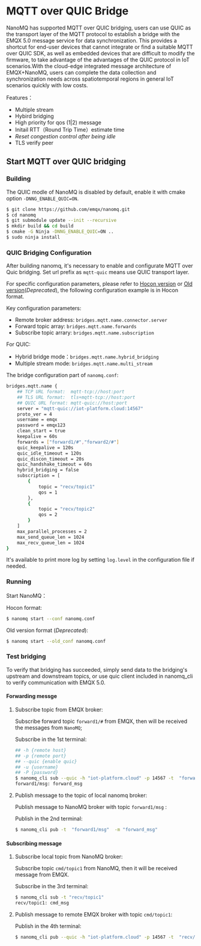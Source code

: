 # MQTT over QUIC Bridge

NanoMQ has supported MQTT over QUIC bridging, users can use QUIC as the transport layer of the MQTT protocol to establish a bridge with the EMQX 5.0 message service for data synchronization. This provides a shortcut for end-user devices that cannot integrate or find a suitable MQTT over QUIC SDK, as well as embedded devices that are difficult to modify the firmware, to take advantage of the advantages of the QUIC protocol in IoT scenarios.With the cloud-edge integrated message architecture of EMQX+NanoMQ, users can complete the data collection and synchronization needs across spatiotemporal regions in general IoT scenarios quickly with low costs.

Features：

- Multiple stream
- Hybird bridging
- High priority for qos (1|2) message
- Initail RTT（Round Trip Time）estimate time
- *Reset congestion control after being idle*
- TLS verify peer

## Start MQTT over QUIC bridging

### Building

The QUIC modle of NanoMQ is disabled by default, enable it with cmake option `-DNNG_ENABLE_QUIC=ON`.

```bash
$ git clone https://github.com/emqx/nanomq.git
$ cd nanomq 
$ git submodule update --init --recursive
$ mkdir build && cd build
$ cmake -G Ninja -DNNG_ENABLE_QUIC=ON ..
$ sudo ninja install
```



### QUIC Bridging Configuration

After building nanomq, it's necessary to enable and configurate MQTT over Quic bridging. Set url prefix as `mqtt-quic` means use QUIC transport layer.

For specific configuration parameters, please refer to [Hocon version](../config-description/v014.md) or [Old version](../config-description/v013.md)(*Deprecated*), the following configuration example is in Hocon format.

Key configuration parameters:

- Remote broker address: `bridges.mqtt.name.connector.server`
- Forward topic array:  `bridges.mqtt.name.forwards`
- Subscribe topic arrary:   `bridges.mqtt.name.subscription`

For QUIC:

- Hybrid bridge mode：`bridges.mqtt.name.hybrid_bridging`
- Multiple stream mode: `bridges.mqtt.name.multi_stream`

The bridge configuration part of `nanomq.conf`:

```bash
bridges.mqtt.name {
	## TCP URL format:  mqtt-tcp://host:port
	## TLS URL format:  tls+mqtt-tcp://host:port
	## QUIC URL format: mqtt-quic://host:port
	server = "mqtt-quic://iot-platform.cloud:14567"
	proto_ver = 4
	username = emqx
	password = emqx123
	clean_start = true
	keepalive = 60s
	forwards = ["forward1/#","forward2/#"]
	quic_keepalive = 120s
	quic_idle_timeout = 120s
	quic_discon_timeout = 20s
	quic_handshake_timeout = 60s
	hybrid_bridging = false
	subscription = [
		{
			topic = "recv/topic1"
			qos = 1
		},
		{
			topic = "recv/topic2"
			qos = 2
		}
	]
    max_parallel_processes = 2 
    max_send_queue_len = 1024
    max_recv_queue_len = 1024
}
```

It's  available to print more log  by setting `log.level` in the configuration file if needed.

### Running

Start NanoMQ：

Hocon format:

```bash
$ nanomq start --conf nanomq.conf
```

Old version format (*Deprecated*):

```bash
$ nanomq start --old_conf nanomq.conf
```



### Test bridging

To verify that bridging has succeeded, simply send data to the bridging's upstream and downstream topics, or use quic client included in nanomq_cli to verify communication with EMQX 5.0.

#### Forwarding messge 

1. Subscribe topic from EMQX broker:

   Subscribe forward topic `forward1/#` from EMQX, then will be received the messages from `NanoMQ`;

   Subscribe in the 1st terminal:

   ```bash
   ## -h {remote host} 
   ## -p {remote port}
   ## --quic {enable quic}
   ## -u {username} 
   ## -P {password}
   $ nanomq_cli sub --quic -h "iot-platform.cloud" -p 14567 -t  "forward1/#" -u emqx -P emqx123
   forward1/msg: forward_msg
   ```

2. Publish message to the topic of local nanomq broker: 

   Publish message to NanoMQ broker with topic `forward1/msg` :

   Publish in the 2nd terminal: 

   ```bash
   $ nanomq_cli pub -t  "forward1/msg"  -m "forward_msg"
   ```

#### Subscribing message

1. Subscribe local topic from NanoMQ broker:

   Subscribe topic `cmd/topic1` from NanoMQ, then it will be received message from EMQX.

   Subscribe in the 3rd terminal: 

   ```bash
   $ nanomq_cli sub -t "recv/topic1"
   recv/topic1: cmd_msg
   ```

2. Publish message to remote EMQX broker with topic `cmd/topic1`:

   Publish in the 4th terminal:

   ```bash
   $ nanomq_cli pub --quic -h "iot-platform.cloud" -p 14567 -t  "recv/topic1" -m "cmd_msg" -u emqx -P emqx123
   ```

   



